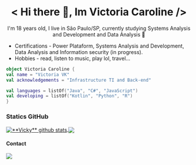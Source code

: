 # <h1 align="center"> < Hi there 👋, Im Victoria Caroline /> </h1>

<p align="center"> I'm 18 years old, I live in São Paulo/SP, currently studying Systems Analysis and Development and Data Analysis 🚀</p>

- Certifications - Power Plataform, Systems Analysis and Development, Data Analysis and Information security (in progress).
- Hobbies - read, listen to music, play lol, travel... 
 
 ```kotlin
object Victoria Caroline {
val name = "Victoria VK"
val acknowledgements = "Infrastructure TI and Back-end"

val languages = listOf("Java", "C#", "JavaScript")
val developing = listOf("Kotlin", "Python", "R")
}
```
 
### **Statics GitHub**
  
 <a href="https://github.com/Gurupreet">
 <img align="center" src="https://github-readme-stats.vercel.app/api?username=vickyz&show_icons=true&theme=radical&show_height=27" alt="**Vicky** github stats"/>
</a>

<a href="https://github.com/Gurupreet">
  <img align="center" src="https://github-readme-stats.vercel.app/api/top-langs/?username=vickyz&theme=radical&hide_langs_below=1" />
</a>

#### Contact

<a href="mailto:victoriainjob?subject=Olá%20Vicky"><img src="https://ssl.gstatic.com/ui/v1/icons/mail/rfr/logo_gmail_lockup_default_1x_r5.png" /></a>
